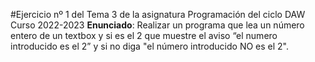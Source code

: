 #Ejercicio nº 1 del Tema 3 de la asignatura Programación del ciclo DAW Curso 2022-2023
**Enunciado**: Realizar un programa que lea un número entero de un textbox y si es el 2 que muestre el aviso “el numero introducido es el 2” y si no diga "el número introducido NO es el 2".
